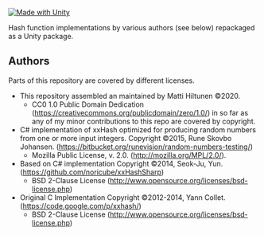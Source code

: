 [![Made with Unity](https://img.shields.io/badge/Made%20with-Unity-333.svg?style=flat-square&logo=unity)](https://unity.com/)

Hash function implementations by various authors (see below) repackaged as a Unity package.

## Authors

Parts of this repository are covered by different licenses.

* This repository assembled an maintained by Matti Hiltunen &copy;2020.
  * CC0 1.0 Public Domain Dedication (https://creativecommons.org/publicdomain/zero/1.0/) in so far as any of my minor contributions to this repo are covered by copyright.
* C# implementation of xxHash optimized for producing random numbers from one or more input integers. Copyright &copy;2015, Rune Skovbo Johansen. (https://bitbucket.org/runevision/random-numbers-testing/)
  * Mozilla Public License, v. 2.0. (http://mozilla.org/MPL/2.0/).
* Based on C# implementation Copyright &copy;2014, Seok-Ju, Yun. (https://github.com/noricube/xxHashSharp)
  * BSD 2-Clause License (http://www.opensource.org/licenses/bsd-license.php)
* Original C Implementation Copyright &copy;2012-2014, Yann Collet. (https://code.google.com/p/xxhash/)
  * BSD 2-Clause License (http://www.opensource.org/licenses/bsd-license.php)

